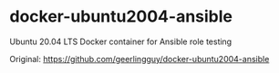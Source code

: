 # docker-ubuntu2004-ansible
Ubuntu 20.04 LTS Docker container for Ansible role testing

Original: https://github.com/geerlingguy/docker-ubuntu2004-ansible
